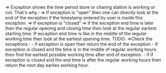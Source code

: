 
=> Exception shows the time period store or charing station is working or not. 
That's why :
    => If exception is "open" then one can directly look at the end of the exception if the timestamp entered by user is inside this exception. 
    => If exception is "closed" 
        => if the exception end time is later then the regular opening and closing time then look at the regular earliest starting time. If exception end time is like in the middle of the regular working time then look at the earliest opening time.
    TODO: 
    =>Check the exceptions :
        - if exception is open then return the end of the exception 
        - if exception is closed and the time is in the middle of regular working hours then 
        find the earliest possible working time after end of exception.
        - if if exception is closed and the end time is after the regular working hours then return the next day earlies working hour.